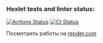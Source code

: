 ### Hexlet tests and linter status:
[![Actions Status](https://github.com/Vladimir3110/python-project-52/actions/workflows/hexlet-check.yml/badge.svg)](https://github.com/Vladimir3110/python-project-52/actions)
[![CI Status](https://github.com/Vladimir3110/python-project-52/actions/workflows/my-check.yml/badge.svg)](https://github.com/Vladimir3110/python-project-52/actions)


Посмотреть работы на [render.com](https://python-project-52-udhc.onrender.com)